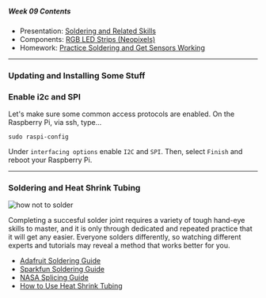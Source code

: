 ##### Week 09 Contents
- Presentation: [Soldering and Related Skills](readme.md)
- Components: [RGB LED Strips (Neopixels)](circuits.md)
- Homework: [Practice Soldering and Get Sensors Working](homework.md)

-----

### Updating and Installing Some Stuff

### Enable i2c and SPI

Let's make sure some common access protocols are enabled. On the Raspberry Pi, via ssh, type...

```
sudo raspi-config
```

Under `interfacing options` enable `I2C` and `SPI`. Then, select `Finish` and reboot your Raspberry Pi.

-----

### Soldering and Heat Shrink Tubing

![how not to solder](https://pics.me.me/how-not-to-hold-a-soldering-iron-well-this-looks-16549216.png)

Completing a succesful solder joint requires a variety of tough hand-eye skills to master, and it is only through dedicated and repeated practice that it will get any easier. Everyone solders differently, so watching different experts and tutorials may reveal a method that works better for you.

- [Adafruit Soldering Guide](https://learn.adafruit.com/adafruit-guide-excellent-soldering/making-a-good-solder-joint)
- [Sparkfun Soldering Guide](https://learn.sparkfun.com/tutorials/how-to-solder-through-hole-soldering)
- [NASA Splicing Guide](https://www.youtube.com/watch?v=O-ymw7d_nYo) 
- [How to Use Heat Shrink Tubing](https://www.youtube.com/watch?v=Y8wjv6lj5KU)


